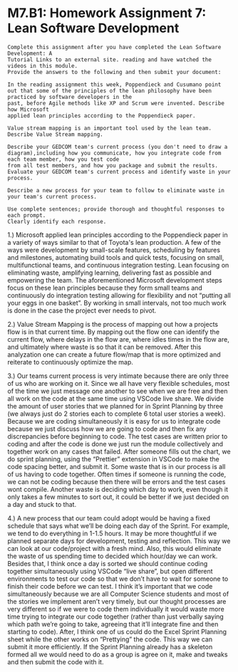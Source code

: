 # M7.B1: Homework Assignment 7: Lean Software Development

```
Complete this assignment after you have completed the Lean Software Development: A 
Tutorial Links to an external site. reading and have watched the videos in this module. 
Provide the answers to the following and then submit your document:

In the reading assignment this week, Poppendieck and Cusumano point out that some of the principles of the lean philosophy have been practiced by software developers in the 
past, before Agile methods like XP and Scrum were invented. Describe how Microsoft 
applied lean principles according to the Poppendieck paper.

Value stream mapping is an important tool used by the lean team.  Describe Value Stream mapping.

Describe your GEDCOM team's current process (you don't need to draw a diagram),including how you communicate, how you integrate code from each team member, how you test code
from all test members, and how you package and submit the results. Evaluate your GEDCOM team's current process and identify waste in your process. 

Describe a new process for your team to follow to eliminate waste in your team's current process.

Use complete sentences; provide thorough and thoughtful responses to each prompt. 
Clearly identify each response.
```

1.) Microsoft applied lean principles according to the Poppendieck paper in a variety of ways similar to that of Toyota's lean production. A few of the ways were development by small-scale features, scheduling by features and milestones, automating build tools and quick tests, focusing on small, multifunctional teams, and continuous integration testing. Lean focusing on eliminating waste, amplifying learning, delivering fast as possible and empowering the team. The aforementioned Microsoft development steps focus on these lean principles because they form small teams and continuously do integration testing allowing for flexibility and not “putting all your eggs in one basket”. By working in small intervals, not too much work is done in the case the project ever needs to pivot.

2.) Value Stream Mapping is the process of mapping out how a projects flow is in that current time. By mapping out the flow one can identify the current flow, where delays in the flow are, where idles times in the flow are, and ultimately where waste is so that it can be removed. After this analyzation one can create a future flow/map that is more optimized and reiterate to continuously optimize the map. 

3.) Our teams current process is very intimate because there are only three of us who are working on it. Since we all have very flexible schedules, most of the time we just message one another to see when we are free and then all work on the code at the same time using VSCode live share. We divide the amount of user stories that we planned for in Sprint Planning by three (we always just do 2 stories each to complete 6 total user stories a week). Because we are coding simultaneously it is easy for us to integrate code because we just discuss how we are going to code and then fix any discrepancies before beginning to code.  The test cases are written prior to coding and after the code is done we just run the module collectively and together work on any cases that failed. After someone fills out the chart, we do sprint planning, using the “Prettier” extension in VSCode to make the code spacing better, and submit it. Some waste that is in our process is all of us having to code together. Often times if someone is running the code, we can not be coding because then there will be errors and the test cases wont compile. Another waste is deciding which day to work, even though it only takes a few minutes to sort out, it could be better if we just decided on a day and stuck to that.

4.) A new process that our team could adopt would be having a fixed schedule that says what we’ll be doing each day of the Sprint. For example, we tend to do everything in 1-1.5 hours. It may be more thoughtful if we planned separate days for development, testing and reflection. This way we can look at our code/project with a fresh mind. Also, this would eliminate the waste of us spending time to decided which hour/day we can work. Besides that, I think once a day is sorted we should continue coding together simultaneously using VSCode “live share”, but open different environments to test our code so that we don’t have to wait for someone to finish their code before we can test. I think it’s important that we code simultaneously because we are all Computer Science students and most of the stories we implement aren’t very timely, but our thought processes are very different so if we were to code them individually it would waste more time trying to integrate our code together (rather than just verbally saying which path we’re going to take, agreeing that it’ll integrate fine and then starting to code). After, I think one of us could do the Excel Sprint Planning sheet while the other works on “Prettying” the code. This way we can submit it more efficiently. If the Sprint Planning already has a skeleton formed all we would need to do as a group is agree on it, make and tweaks and then submit the code with it.